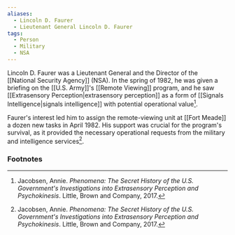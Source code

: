 ```yaml
---
aliases:
  - Lincoln D. Faurer
  - Lieutenant General Lincoln D. Faurer
tags:
  - Person
  - Military
  - NSA
---
```

Lincoln D. Faurer was a Lieutenant General and the Director of the [[National Security Agency]] (NSA). In the spring of 1982, he was given a briefing on the [[U.S. Army]]'s [[Remote Viewing]] program, and he saw [[Extrasensory Perception|extrasensory perception]] as a form of [[Signals Intelligence|signals intelligence]] with potential operational value[^1].

Faurer's interest led him to assign the remote-viewing unit at [[Fort Meade]] a dozen new tasks in April 1982. His support was crucial for the program's survival, as it provided the necessary operational requests from the military and intelligence services[^1].

### Footnotes
[^1]: Jacobsen, Annie. *Phenomena: The Secret History of the U.S. Government's Investigations into Extrasensory Perception and Psychokinesis*. Little, Brown and Company, 2017.
